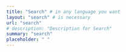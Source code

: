 ```yaml
---
title: "Search" # in any language you want
layout: "search" # is necessary
url: "search"
# description: "Description for Search"
summary: "search"
placeholder: " "
---
```

